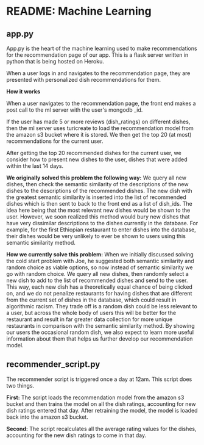 # README: Machine Learning 

## app.py

App.py is the heart of the machine learning used to make recommendations for the recommendation page of our app. This is a flask server written in python that is being hosted on Heroku.

When a user logs in and navigates to the recommendation page, they are presented with personalized dish recommendations for them.

**How it works**

When a user navigates to the recommendation page, the front end makes a post call to the ml server with the user's mongodb _id.

If the user has made 5 or more reviews (dish_ratings) on different dishes, then the ml server uses turicreate to load the recommendation model from the amazon s3 bucket where it is stored. We then get the top 20 (at most) recommendations for the current user.

After getting the top 20 recommended dishes for the current user, we consider how to present new dishes to the user, dishes that were added within the last 14 days.

**We originally solved this problem the following way:** We query all new dishes, then check the semantic similarity of the descriptions of the new dishes to the descriptions of the recommended dishes. The new dish with the greatest semantic similarity is inserted into the list of recommended dishes which is then sent to back to the front end as a list of dish_ids. The idea here being that the most relevant new dishes would be shown to the user. However, we soon realized this method would bury new dishes that have very dissimilar descriptions to the dishes currently in the database. For example, for the first Ethiopian restaurant to enter dishes into the database, their dishes would be very unlikely to ever be shown to users using this semantic similarity method.

**How we currently solve this problem:** When we initially discussed solving the cold start problem with Joe, he suggested both semantic similarity and random choice as viable options, so now instead of semantic similarity we go with random choice. We query all new dishes, then randomly select a new dish to add to the list of recommended dishes and send to the user. This way, each new dish has a theoretically equal chance of being clicked on, and we do not penalize restaurants for having dishes that are different from the current set of dishes in the database, which could result in algorithmic racism. They trade off is a random dish could be less relevant to a user, but across the whole body of users this will be better for the restaurant and result in far greater data collection for more unique restaurants in comparison with the semantic similarity method. By showing our users the occasional random dish, we also expect to learn more useful information about them that helps us further develop our recommendation model.


## recommender_script.py


The recommender script is triggered once a day at 12am. This script does two things.

**First:** The script loads the recommendation model from the amazon s3 bucket and then trains the model on all the dish ratings, accounting for new dish ratings entered that day. After retraining the model, the model is loaded back into the amazon s3 bucket. 

**Second:** The script recalculates all the average rating values for the dishes, accounting for the new dish ratings to come in that day.
